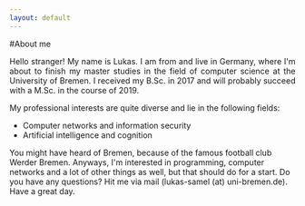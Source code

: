 ```yaml
---
layout: default
---
```


#About me 


<div style="text-align: justify">Hello stranger! My name is Lukas. I am from and live in Germany, where I'm about to finish my master studies in the field of computer science at the University of Bremen. I received my B.Sc. in 2017 and will probably succeed with a M.Sc. in the course of 2019.</div>


My professional interests are quite diverse and lie in the following fields:
- Computer networks and information security
- Artificial intelligence and cognition 


You might have heard of Bremen, because of the famous football club Werder Bremen.
Anyways, I'm interested in programming, computer networks and a lot of other things as well, but that should do for a start.
Do you have any questions? Hit me via mail (lukas-samel (at) uni-bremen.de). Have a great day.

